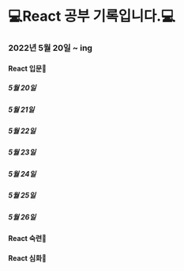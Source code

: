 # :computer:React 공부 기록입니다.:computer:

### 2022년 5월 20일 ~ ing

#### React 입문:baby_chick:
##### 5월 20일 
##### 5월 21일
##### 5월 22일
##### 5월 23일
##### 5월 24일
##### 5월 25일
##### 5월 26일

#### React 숙련:seedling:

#### React 심화:hatched_chick:
